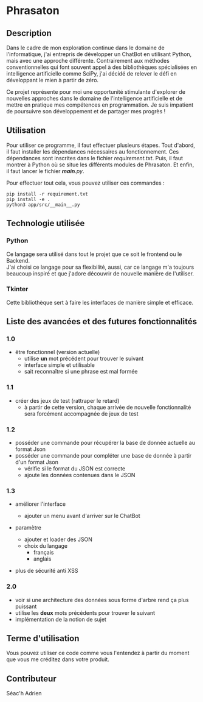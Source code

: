 # Phrasaton

## Description
Dans le cadre de mon exploration continue dans le domaine de l'informatique, 
j'ai entrepris de développer un ChatBot en utilisant Python, mais avec une 
approche différente. Contrairement aux méthodes conventionnelles qui font 
souvent appel à des bibliothèques spécialisées en intelligence artificielle 
comme SciPy, j'ai décidé de relever le défi en développant le mien à partir 
de zéro.

Ce projet représente pour moi une opportunité stimulante d'explorer de 
nouvelles approches dans le domaine de l'intelligence artificielle et de 
mettre en pratique mes compétences en programmation. Je suis impatient de 
poursuivre son développement et de partager mes progrès !

## Utilisation

Pour utiliser ce programme, il faut effectuer plusieurs étapes. Tout d'abord, 
il faut installer les dépendances nécessaires au fonctionnement. Ces 
dépendances sont inscrites dans le fichier *requirement.txt*. Puis, il faut 
montrer à Python où se situe les différents modules de Phrasaton. Et enfin, 
il faut lancer le fichier *__main__.py*.

Pour effectuer tout cela, vous pouvez utiliser ces commandes :
```shell
pip install -r requirement.txt
pip install -e .
python3 app/src/__main__.py
```

## Technologie utilisée
### Python 
Ce langage sera utilisé dans tout le projet que ce soit le frontend ou le 
Backend.  
J'ai choisi ce langage pour sa flexibilité, aussi, car ce langage m'a toujours 
beaucoup inspiré et que j'adore découvrir de nouvelle manière de l'utiliser.  

### Tkinter
Cette bibliothèque sert à faire les interfaces de manière simple et efficace.

## Liste des avancées et des futures fonctionnalités

### 1.0  
 - être fonctionnel (version actuelle)
    - utilise **un** mot précédent pour trouver le suivant
    - interface simple et utilisable
    - sait reconnaître si une phrase est mal formée

### 1.1
 - créer des jeux de test (rattraper le retard)
    - à partir de cette version, chaque arrivée de nouvelle fonctionnalité 
   sera forcément accompagnée de jeux de test

### 1.2  
 - posséder une commande pour récupérer la base de donnée actuelle au format 
Json  
 - posséder une commande pour compléter une base de donnée à partir d'un 
format Json
    - vérifie si le format du JSON est correcte
    - ajoute les données contenues dans le JSON

### 1.3  
 - améliorer l'interface 
    - ajouter un menu avant d'arriver sur le ChatBot
 - paramètre 
    - ajouter et loader des JSON
    - choix du langage
        - français
        - anglais
        
 - plus de sécurité anti XSS 

### 2.0
 - voir si une architecture des données sous forme d'arbre rend ça plus 
puissant
 - utilise les **deux** mots précédents pour trouver le suivant
 - implémentation de la notion de sujet

## Terme d'utilisation  
Vous pouvez utiliser ce code comme vous l'entendez à partir du moment que vous 
me créditez dans votre produit.

## Contributeur  
Séac'h Adrien